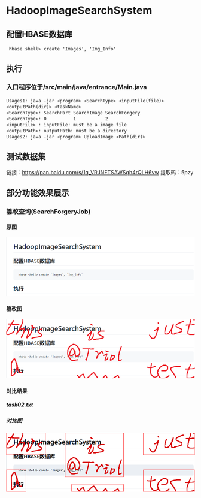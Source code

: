 # HadoopImageSearchSystem

## 配置HBASE数据库
```
 hbase shell> create 'Images', 'Img_Info'
```
## 执行
  ### 入口程序位于/src/main/java/entrance/Main.java
  
```
Usages1: java -jar <program> <SearchType> <inputFile(file)> <outputPath(dir)> <taskName>
<SearchType>: SearchPart SearchImage SearchForgery
<SearchType>: 0          1           2
<inputFile> : inputFile: must be a image file
<outputPath>: outputPath: must be a directory
Usages2: java -jar <program> UploadImage <Path(dir)>
```
## 测试数据集
链接：https://pan.baidu.com/s/1q_VRJNFTSAWSqh4rQLH6vw 提取码：5pzy 


## 部分功能效果展示
### 篡改查询(SearchForgeryJob)
  #### 原图
   ![Alt](/result_show/task02-original-pic_ori.bmp)
  #### 篡改图
   ![Alt](/result_show/pic_forgery.bmp)
  #### 对比结果
  ##### task02.txt
  ##### 对比图
  ![Alt](/result_show/task02-compare-pic_ori.png)
